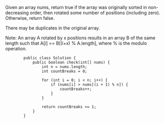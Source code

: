 Given an array nums, return true if the array was originally sorted in non-decreasing order, then rotated some number of positions (including zero). Otherwise, return false.

There may be duplicates in the original array.

Note: An array A rotated by x positions results in an array B of the same length such that A[i] == B[(i+x) % A.length], where % is the modulo operation.
            
            
            public class Solution {
                public boolean check(int[] nums) {
                    int n = nums.length;
                    int countBreaks = 0;
                
                    for (int i = 0; i < n; i++) {
                        if (nums[i] > nums[(i + 1) % n]) {
                            countBreaks++;
                        }
                    }
                
                    return countBreaks <= 1;
                }
            }
